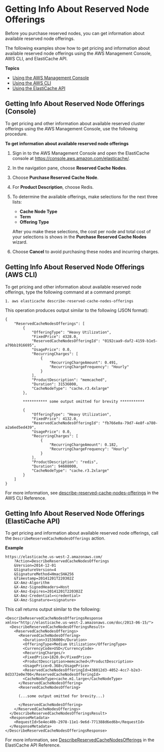 # Getting Info About Reserved Node Offerings<a name="reserved-nodes-offerings"></a>

Before you purchase reserved nodes, you can get information about available reserved node offerings\. 

The following examples show how to get pricing and information about available reserved node offerings using the AWS Management Console, AWS CLI, and ElastiCache API\. 

**Topics**
+ [Using the AWS Management Console](#reserved-nodes-offerings-console)
+ [Using the AWS CLI](#reserved-nodes-offerings-cli)
+ [Using the ElastiCache API](#reserved-nodes-offerings-api)

## Getting Info About Reserved Node Offerings \(Console\)<a name="reserved-nodes-offerings-console"></a>

To get pricing and other information about available reserved cluster offerings using the AWS Management Console, use the following procedure\.

**To get information about available reserved node offerings**

1. Sign in to the AWS Management Console and open the ElastiCache console at [ https://console\.aws\.amazon\.com/elasticache/](https://console.aws.amazon.com/elasticache/)\.

1. In the navigation pane, choose **Reserved Cache Nodes**\.

1. Choose **Purchase Reserved Cache Node**\.

1. For **Product Description**, choose Redis\.

1. To determine the available offerings, make selections for the next three lists:
   + **Cache Node Type**
   + **Term**
   + **Offering Type**

   After you make these selections, the cost per node and total cost of your selections is shows in the **Purchase Reserved Cache Nodes** wizard\.

1. Choose **Cancel** to avoid purchasing these nodes and incurring charges\. 

## Getting Info About Reserved Node Offerings \(AWS CLI\)<a name="reserved-nodes-offerings-cli"></a>

To get pricing and other information about available reserved node offerings, type the following command at a command prompt:

```
1. aws elasticache describe-reserved-cache-nodes-offerings
```

This operation produces output similar to the following \(JSON format\):

```
{
    "ReservedCacheNodesOfferings": [
        {
            "OfferingType": "Heavy Utilization",
            "FixedPrice": 4328.0,
            "ReservedCacheNodesOfferingId": "0192caa9-daf2-4159-b1e5-a79bb1916695",
            "UsagePrice": 0.0,
            "RecurringCharges": [
                {
                    "RecurringChargeAmount": 0.491,
                    "RecurringChargeFrequency": "Hourly"
                }
            ],
            "ProductDescription": "memcached",
            "Duration": 31536000,
            "CacheNodeType": "cache.r3.4xlarge"
        },

		*********** some output omitted for brevity ***********

        {
            "OfferingType": "Heavy Utilization",
            "FixedPrice": 4132.0,
            "ReservedCacheNodesOfferingId": "fb766e0a-79d7-4e8f-a780-a2a6ed5ed439",
            "UsagePrice": 0.0,
            "RecurringCharges": [
                {
                    "RecurringChargeAmount": 0.182,
                    "RecurringChargeFrequency": "Hourly"
                }
            ],
            "ProductDescription": "redis",
            "Duration": 94608000,
            "CacheNodeType": "cache.r3.2xlarge"
        }
    ]
}
```

For more information, see [describe\-reserved\-cache\-nodes\-offerings](https://docs.aws.amazon.com/cli/latest/reference/elasticache/describe-reserved-cache-nodes-offerings.html) in the AWS CLI Reference\.

## Getting Info About Reserved Node Offerings \(ElastiCache API\)<a name="reserved-nodes-offerings-api"></a>

To get pricing and information about available reserved node offerings, call the `DescribeReservedCacheNodesOfferings` action\.

**Example**  

```
https://elasticache.us-west-2.amazonaws.com/
    ?Action=DescribeReservedCacheNodesOfferings
    &Version=2014-12-01
    &SignatureVersion=4
    &SignatureMethod=HmacSHA256
    &Timestamp=20141201T220302Z
    &X-Amz-Algorithm
    &X-Amz-SignedHeaders=Host
    &X-Amz-Expires=20141201T220302Z
    &X-Amz-Credential=<credential>
    &X-Amz-Signature=<signature>
```

 This call returns output similar to the following:

```
<DescribeReservedCacheNodesOfferingsResponse xmlns="http://elasticache.us-west-2.amazonaws.com/doc/2013-06-15/">
  <DescribeReservedCacheNodesOfferingsResult>
    <ReservedCacheNodesOfferings>
      <ReservedCacheNodesOffering>
        <Duration>31536000</Duration>
        <OfferingType>Medium Utilization</OfferingType>
        <CurrencyCode>USD</CurrencyCode>
        <RecurringCharges/>
        <FixedPrice>1820.0</FixedPrice>
        <ProductDescription>memcached</ProductDescription>
        <UsagePrice>0.368</UsagePrice>
        <ReservedCacheNodesOfferingId>438012d3-4052-4cc7-b2e3-8d3372e0e706</ReservedCacheNodesOfferingId>
        <CacheNodeType>cache.m1.large</CacheNodeType>
      </ReservedCacheNodesOffering>
      <ReservedCacheNodesOffering>

      (...some output omitted for brevity...)

      </ReservedCacheNodesOffering>
    </ReservedCacheNodesOfferings>
  </DescribeReservedCacheNodesOfferingsResult>
  <ResponseMetadata>
    <RequestId>5e4ec40b-2978-11e1-9e6d-771388d6ed6b</RequestId>
  </ResponseMetadata>
</DescribeReservedCacheNodesOfferingsResponse>
```

For more information, see [DescribeReservedCacheNodesOfferings](https://docs.aws.amazon.com/AmazonElastiCache/latest/APIReference/API_DescribeReservedCacheNodesOfferings.html) in the ElastiCache API Reference\.
